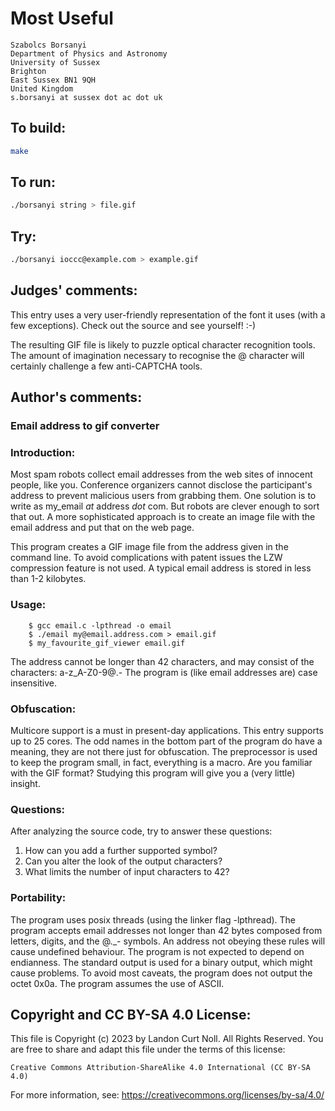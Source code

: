# Most Useful

    Szabolcs Borsanyi
    Department of Physics and Astronomy
    University of Sussex
    Brighton
    East Sussex BN1 9QH
    United Kingdom
    s.borsanyi at sussex dot ac dot uk

## To build:

```sh
make
```

## To run:

```sh
./borsanyi string > file.gif
```

## Try:

```sh
./borsanyi ioccc@example.com > example.gif
```

## Judges' comments:

This entry uses a very user-friendly representation of the font
it uses (with a few exceptions).   Check out the source and see
yourself!  :-)

The resulting GIF file is likely to puzzle optical character
recognition tools.  The amount of imagination necessary to
recognise the @ character will certainly challenge a few
anti-CAPTCHA tools.

## Author's comments:

### Email address to gif converter

### Introduction:

Most spam robots collect email addresses from the web sites of
innocent people, like you. Conference organizers cannot disclose
the participant's address to prevent malicious users from
grabbing them. One solution is to write as my_email _at_ address
_dot_ com. But robots are clever enough to sort that out.  A
more sophisticated approach is to create an image file with the
email address and put that on the web page.

This program creates a GIF image file from the address given
in the command line. To avoid complications with patent issues
the LZW compression feature is not used. A typical email address
is stored in less than 1-2 kilobytes.

### Usage:

        $ gcc email.c -lpthread -o email
        $ ./email my@email.address.com > email.gif
        $ my_favourite_gif_viewer email.gif

The address cannot be longer than 42 characters, and may consist of
the characters: a-z_A-Z0-9@.-
The program is (like email addresses are) case insensitive.

### Obfuscation:

Multicore support is a must in present-day applications. This
entry supports up to 25 cores.  The odd names in the bottom
part of the program do have a meaning, they are not there just
for obfuscation. The preprocessor is used to keep the program
small, in fact, everything is a macro. Are you familiar with
the GIF format? Studying this program will give you a (very
little) insight.

### Questions:

After analyzing the source code, try to answer these questions:
1. How can you add a further supported symbol?
2. Can you alter the look of the output characters?
3. What limits the number of input characters to 42?

### Portability:

The program uses posix threads (using the linker flag -lpthread).
The program accepts email addresses not longer than 42 bytes
composed from letters, digits, and the @._- symbols. An address
not obeying these rules will cause undefined behaviour.  The
program is not expected to depend on endianness.  The standard
output is used for a binary output, which might cause problems.
To avoid most caveats, the program does not output the octet
0x0a.  The program assumes the use of ASCII.

## Copyright and CC BY-SA 4.0 License:

This file is Copyright (c) 2023 by Landon Curt Noll.  All Rights Reserved.
You are free to share and adapt this file under the terms of this license:

    Creative Commons Attribution-ShareAlike 4.0 International (CC BY-SA 4.0)

For more information, see: https://creativecommons.org/licenses/by-sa/4.0/
